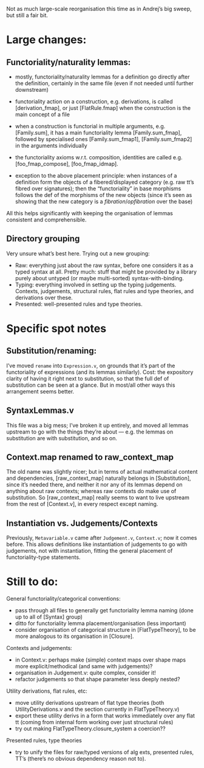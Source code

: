 Not as much large-scale reorganisation this time as in Andrej’s big sweep, but still a fair bit.

# Large changes:

## Functoriality/naturality lemmas:

- mostly, functoriality/naturality lemmas for a definition go directly after the definition, certainly in the same file (even if not needed until further downstream)
- functoriality action on a construction, e.g. derivations, is called [derivation_fmap], or just [FlatRule.fmap] when the construction is the main concept of a file
- when a construction is functorial in multiple arguments, e.g. [Family.sum], it has a main functoriality lemma [Family.sum_fmap], followed by specialised ones [Family.sum_fmap1], [Family.sum_fmap2] in the arguments individually
- the functoriality axioms w.r.t. composition, identities are called e.g. [foo_fmap_compose], [foo_fmap_idmap].

- exception to the above placement principle: when instances of a definition form the objects of a fibered/displayed category (e.g. raw tt’s fibred over signatures); then the “functoriality” in base morphisms follows the def of the morphisms of the new objects (since it’s seen as showing that the new category is a _fibration_/_opfibration_ over the base)

All this helps significantly with keeping the organisation of lemmas consistent and comprehensible.

## Directory grouping

Very unsure what’s best here.  Trying out a new grouping:

- Raw: everything just about the raw syntax, before one considers it as a typed syntax at all.  Pretty much: stuff that might be provided by a library purely about untyped (or maybe multi-sorted) syntax-with-binding.
- Typing: everything involved in setting up the typing judgements.  Contexts, judgements, structural rules, flat rules and type theories, and derivations over these.
- Presented: well-presented rules and type theories.

# Specific spot notes

## Substitution/renaming:

I’ve moved `rename` into `Expression.v`, on grounds that it’s part of the functoriality of expressions (and its lemmas similarly).  Cost: the expository clarity of having it right next to substitution, so that the full def of substitution can be seen at a glance. But in most/all other ways this arrangement seems better.

## SyntaxLemmas.v

This file was a big mess; I’ve broken it up entirely, and moved all lemmas upstream to go with the things they’re about — e.g. the lemmas on substitution are with substitution, and so on.

## Context.map renamed to raw_context_map

The old name was slightly nicer; but in terms of actual mathematical content and dependencies, [raw_context_map] naturally belongs in [Substitution], since it’s needed there, and neither it nor any of its lemmas depend on anything about raw contexts; whereas raw contexts do make use of substitution.  So [raw_context_map] really seems to want to live upstream from the rest of [Context.v], in every respect except naming.

## Instantiation vs. Judgements/Contexts

Previously, `Metavariable.v` came after `Judgement.v`, `Context.v`; now it comes before.  This allows definitions like instantiation of judgements to go with judgements, not with instantiation, fitting the general placement of functoriality-type statements.

# Still to do:

General functoriality/categorical conventions:

- pass through all files to generally get functoriality lemma naming (done up to all of [Syntax] group)
- ditto for functoriality lemma placement/organisation (less important)
- consider organisation of categorical structure in [FlatTypeTheory], to be more analogous to its organisation in [Closure].

Contexts and judgements:

- in Context.v: perhaps make (simple) context maps over shape maps more explicit/methodical (and same with judgements)?
- organisation in Judgement.v: quite complex, consider it!
- refactor judgements so that shape parameter less deeply nested?

Utility derivations, flat rules, etc:

- move utility derivations upstream of flat type theories (both UtilityDerivations.v and the section currently in FlatTypeTheory.v) 
- export these utility derivs in a form that works immediately over any flat tt (coming from internal form working over just structural rules)
- try out making FlatTypeTheory.closure_system a coercion??

Presented rules, type theories

- try to unify the files for raw/typed versions of alg exts, presented rules, TT’s (there’s no obvious dependency reason not to).
